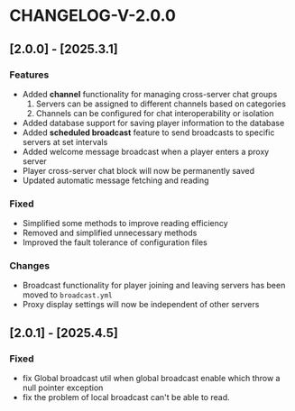 # CHANGELOG-V-2.0.0

## [2.0.0] - [2025.3.1]
### Features
- Added **channel** functionality for managing cross-server chat groups
    1. Servers can be assigned to different channels based on categories
    2. Channels can be configured for chat interoperability or isolation
- Added database support for saving player information to the database
- Added **scheduled broadcast** feature to send broadcasts to specific servers at set intervals
- Added welcome message broadcast when a player enters a proxy server
- Player cross-server chat block will now be permanently saved
- Updated automatic message fetching and reading

### Fixed
- Simplified some methods to improve reading efficiency
- Removed and simplified unnecessary methods
- Improved the fault tolerance of configuration files

### Changes
- Broadcast functionality for player joining and leaving servers has been moved to `broadcast.yml`
- Proxy display settings will now be independent of other servers

## [2.0.1] - [2025.4.5]
### Fixed
- fix Global broadcast util when global broadcast enable which throw a null pointer exception
- fix the problem of local broadcast can't be able to read.
